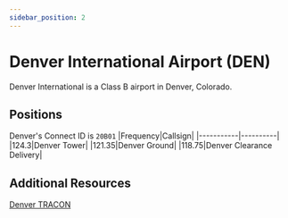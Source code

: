 ```yaml
---
sidebar_position: 2
---
```


# Denver International Airport (DEN)
Denver International is a Class B airport in Denver, Colorado.

## Positions
Denver's Connect ID is ```20B01```
|Frequency|Callsign|
|-----------|----------|
|124.3|Denver Tower|
|121.35|Denver Ground|
|118.75|Denver Clearance Delivery|

## Additional Resources
[Denver TRACON](docs/sops/tracon/dentracon.md)
